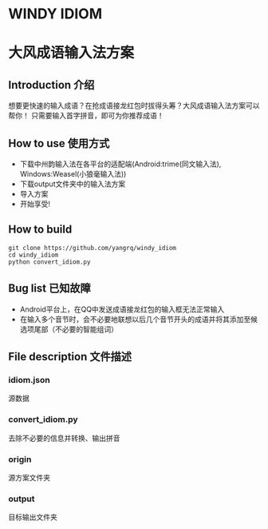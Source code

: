 # WINDY IDIOM
# 大风成语输入法方案

## Introduction 介绍
想要更快速的输入成语？在抢成语接龙红包时拔得头筹？大风成语输入法方案可以帮你！
只需要输入首字拼音，即可为你推荐成语！

## How to use 使用方式
- 下载中州韵输入法在各平台的适配端(Android:trime(同文输入法), Windows:Weasel(小狼毫输入法))
- 下载output文件夹中的输入法方案
- 导入方案
- 开始享受!

## How to build
```
git clone https://github.com/yangrq/windy_idiom
cd windy_idiom
python convert_idiom.py
```

## Bug list 已知故障
- Android平台上，在QQ中发送成语接龙红包的输入框无法正常输入
- 在输入多个音节时，会不必要地联想以后几个音节开头的成语并将其添加至候选项尾部（不必要的智能组词）

## File description 文件描述

### idiom.json
源数据

### convert_idiom.py
去除不必要的信息并转换、输出拼音

### origin
源方案文件夹

### output
目标输出文件夹